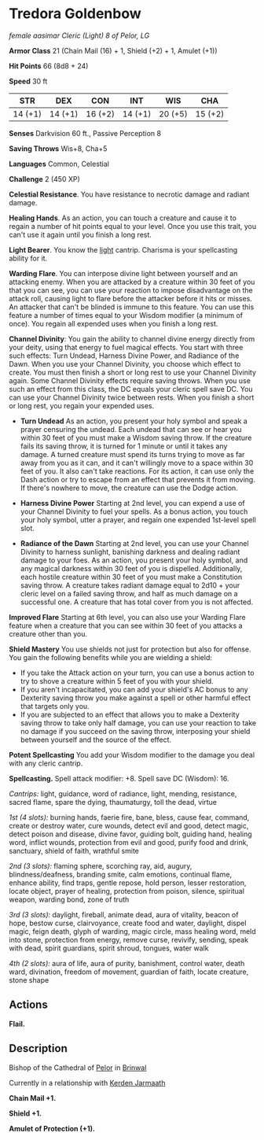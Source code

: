 # Tredora Goldenbow
*female aasimar Cleric (Light) 8 of Pelor, LG*

**Armor Class** 21 (Chain Mail (16) + 1, Shield (+2) + 1, Amulet (+1))

**Hit Points** 66 (8d8 + 24)

**Speed** 30 ft

**STR**|**DEX**|**CON**|**INT**|**WIS**|**CHA**
-------|-------|-------|-------|-------|-------
14 (+1)|14 (+1)|16 (+2)|14 (+1)|20 (+5)|15 (+2)

**Senses** Darkvision 60 ft., Passive Perception 8

**Saving Throws** Wis+8, Cha+5

**Languages** Common, Celestial

**Challenge** 2 (450 XP)

**Celestial Resistance**. You have resistance to necrotic damage and radiant damage.

**Healing Hands**. As an action, you can touch a creature and cause it to regain a number of hit points equal to your level. Once you use this trait, you can't use it again until you finish a long rest.

**Light Bearer**. You know the [light](https://www.dndbeyond.com/spells/light) cantrip. Charisma is your spellcasting ability for it.

**Warding Flare**. You can interpose divine light between yourself and an attacking enemy. When you are attacked by a creature within 30 feet of you that you can see, you can use your reaction to impose disadvantage on the attack roll, causing light to flare before the attacker before it hits or misses. An attacker that can't be blinded is immune to this feature. You can use this feature a number of times equal to your Wisdom modifier (a minimum of once). You regain all expended uses when you finish a long rest.

**Channel Divinity**: You gain the ability to channel divine energy directly from your deity, using that energy to fuel magical effects. You start with three such effects: Turn Undead, Harness Divine Power, and Radiance of the Dawn. When you use your Channel Divinity, you choose which effect to create. You must then finish a short or long rest to use your Channel Divinity again. Some Channel Divinity effects require saving throws. When you use such an effect from this class, the DC equals your cleric spell save DC. You can use your Channel Divinity twice between rests. When you finish a short or long rest, you regain your expended uses.

* **Turn Undead** As an action, you present your holy symbol and speak a prayer censuring the undead. Each undead that can see or hear you within 30 feet of you must make a Wisdom saving throw. If the creature fails its saving throw, it is turned for 1 minute or until it takes any damage. A turned creature must spend its turns trying to move as far away from you as it can, and it can't willingly move to a space within 30 feet of you. It also can't take reactions. For its action, it can use only the Dash action or try to escape from an effect that prevents it from moving. If there's nowhere to move, the creature can use the Dodge action.

* **Harness Divine Power** Starting at 2nd level, you can expend a use of your Channel Divinity to fuel your spells. As a bonus action, you touch your holy symbol, utter a prayer, and regain one expended 1st-level spell slot.

* **Radiance of the Dawn** Starting at 2nd level, you can use your Channel Divinity to harness sunlight, banishing darkness and dealing radiant damage to your foes. As an action, you present your holy symbol, and any magical darkness within 30 feet of you is dispelled. Additionally, each hostile creature within 30 feet of you must make a Constitution saving throw. A creature takes radiant damage equal to 2d10 + your cleric level on a failed saving throw, and half as much damage on a successful one. A creature that has total cover from you is not affected.

**Improved Flare** Starting at 6th level, you can also use your Warding Flare feature when a creature that you can see within 30 feet of you attacks a creature other than you.

**Shield Mastery** You use shields not just for protection but also for offense. You gain the following benefits while you are wielding a shield:

* If you take the Attack action on your turn, you can use a bonus action to try to shove a creature within 5 feet of you with your shield.
* If you aren't incapacitated, you can add your shield's AC bonus to any Dexterity saving throw you make against a spell or other harmful effect that targets only you.
* If you are subjected to an effect that allows you to make a Dexterity saving throw to take only half damage, you can use your reaction to take no damage if you succeed on the saving throw, interposing your shield between yourself and the source of the effect.

**Potent Spellcasting** You add your Wisdom modifier to the damage you deal with any cleric cantrip.

**Spellcasting.** Spell attack modifier: +8. Spell save DC (Wisdom): 16.

*Cantrips:* light, guidance, word of radiance, light, mending, resistance, sacred flame, spare the dying, thaumaturgy, toll the dead, virtue

*1st (4 slots):* burning hands, faerie fire, bane, bless, cause fear, command, create or destroy water, cure wounds, detect evil and good, detect magic, detect poison and disease, divine favor, guiding bolt, guiding hand, healing word, inflict wounds, protection from evil and good, purify food and drink, sanctuary, shield of faith, wrathful smite

*2nd (3 slots):* flaming sphere, scorching ray, aid, augury, blindness/deafness, branding smite, calm emotions, continual flame, enhance ability, find traps, gentle repose, hold person, lesser restoration, locate object, prayer of healing, protection from poison, silence, spiritual weapon, warding bond, zone of truth

*3rd (3 slots):* daylight, fireball, animate dead, aura of vitality, beacon of hope, bestow curse, clairvoyance, create food and water, daylight, dispel magic, feign death, glyph of warding, magic circle, mass healing word, meld into stone, protection from energy, remove curse, revivify, sending, speak with dead, spirit guardians, spirit shroud, tongues, water walk

*4th (2 slots):* aura of life, aura of purity, banishment, control water, death ward, divination, freedom of movement, guardian of faith, locate creature, stone shape

## Actions
**Flail.**


## Description
Bishop of the Cathedral of [Pelor](/Religions/Pantheon/Pelor.md) in [Brinwal](/Cities/Brinwal.md)

Currently in a relationship with [Kerden Jarmaath](KerdenJaarmath.md)

**Chain Mail +1.**

**Shield +1.**

**Amulet of Protection (+1).**
